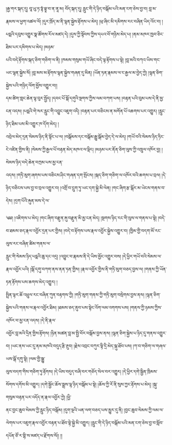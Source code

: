 ﻿  
།རྒྱ་གར་སྐད་དུ། བཱ་ཡུ་ཏ་ཏྟཾ་བྷཱ་བ་ན་ནཱ་མ། བོད་སྐད་དུ། རླུང་གི་དེ་ཉིད་བསྒོམ་པའི་མན་ངག་ཅེས་བྱ་བ། བླ་མ་  
རྣམས་ལ་ཕྱག་འཚལ་ལོ། །དུར་ཁྲོད་མ་ནི་ལྷན་སྐྱེས་རྟོགས་པ་མེད། །ཕྲ་ཞིང་མི་དམིགས་རང་བཞིན་ཡིད་འོང་བ། །པདྨའི་དབུས་འགྱུར་སྣ་ཚོགས་རོལ་མཛད་དེ། །དུས་ཀྱི་སྟོབས་ཀྱིས་དཔའ་བོ་གཉིས་མེད་པ། །ནམ་མཁར་ཁྱབ་ཅིང་ཐིམ་པར་དམིགས་པ་མེད། །མཉམ་  
པའི་བདེ་རྟོགས་སྐད་ཅིག་གཅིག་ལ་ནི། །ཁམས་གསུམ་གཡོ་ཞིང་བདེ་ལྟ་རྟོགས་པ་སྟེ། །བླ་མའི་བཀའ་ཡིས་གང་ཡང་ལྷན་སྐྱེས་སོ། །བླ་མས་མ་རྟོགས་ལྷན་སྐྱེས་གཞན་དུ་མིན། །ཡོན་ཏན་རྣམས་ལ་ང་རྒྱལ་མ་བྱེད་ཀྱེ། །ལྷན་ཅིག་སྐྱེས་པའི་གཉིད་ལོག་མྱོས་འགྱུར་བ།།  
དམ་ཚིག་གླང་ཆེན་ལྟ་བུར་སྤྱོད། །དབང་པོ་སྒོ་དགུའི་སྔགས་ཀྱིས་ལམ་བཀག་པས། །བརྟན་པའི་བུམ་པས་དེ་ནི་མྱ་ངན་འདས། །པདྨའི་གེ་སར་རླུང་གི་འབྱུང་འཇུག་འདི། །བརྟན་པར་བཅིངས་ན་མགོན་པོ་འཆགས་པར་འགྱུར། །རླུང་ཉིད་ཐིམ་པས་མི་འགྱུར་ཁ་དོག་མེད། །  
འབྲེལ་མེད་དྲན་སེམས་ཉིད་ནི་སྟོང་པ་ལ། །བསྒོམས་དང་བསྒོམ་རྒྱུ་སྒོམ་བྱེད་དེ་ལ་མེད། །གཡོ་བའི་སེམས་ཉིད་ཏིང་ངེ་འཛིན་གྱིས་ནི། །སེམས་ཀྱི་རྒྱལ་པོ་བརྟན་མེད་མཁའ་ལ་ལྡིང། །མཉམ་པར་ནོན་ཅིག་ལུས་ཀྱི་འཁྲུལ་འཁོར་བྱ། །སེམས་ཉིད་བདེ་ཆེན་བཀྲམ་པས་མྱ་ངན་  
འདས། །གཏི་མུག་ཞགས་པས་བཅིངས་ཤིང་གཞན་དག་སྤོངས། །སྐད་ཅིག་གཅིག་ལ་འཁོར་བའི་ཆགས་པ་བྲལ། །དེ་ཉིད་བཅིངས་པས་བྱ་བ་བྲལ་འགྱུར་བ། །འགྲོ་བ་དྲུག་ཏུ་ཡང་དག་སྐྱེ་མི་ལེན། །གང་ཞིག་རྩ་སྒོར་མ་ཡེངས་གནས་བ་དེས། །དྲག་པོའི་རྐུན་མས་དེ་ལ་  
  
༄༅། །འཇིགས་པ་མེད། །གང་ཞིག་བརྫུན་རྐུ་བརྫུན་མི་མྱ་ངན་མེད། །སྔགས་ཉིད་རང་གི་ལུས་ལ་གནས་པ་སྟེ། །བདེ་བ་ཐམས་ཅད་རྣལ་འབྱོར་དྲན་པར་གྱིས། །བདེ་བ་རྟོགས་པས་རྣལ་འབྱོར་སྐྱེས་འགྱུར་བ། །ཁྱིམ་གྱི་བདག་མོ་རང་ལུས་རང་བཞིན་ཚིམ་གནས་ལ་  
རླུང་གི་སེམས་ཉིད་པདྨའི་ཆུ་དང་འདྲ། །འབྱུང་བ་རྣམས་ནི་དེ་ཡིས་མྱོང་འགྱུར་བས། །དེ་ཕྱིར་གཡོ་བའི་སེམས་ལ་རྣལ་འབྱོར་པའི། །སྒོ་དགུ་བཀག་ནས་ནན་ཏན་གྱིས། །རྣལ་འབྱོར་གྱིས་ནི་གཏི་མུག་བཅད་བྱས་ལ། །གནས་ཀྱི་ཡོན་ཏན་རྟོགས་པས་ཆགས་མེད་འགྱུར། །  
སྤྲིན་ལྟར་ཆོ་འཕྲུལ་རང་བཞིན་ཀུན་བརྟགས་ཀྱི། །གཏི་མུག་གནས་ཀྱི་གཏི་མུག་བསྲེགས་བྱས་ནས། །ལྷན་ཅིག་སྐྱེས་པའི་གནས་ལ་རྣལ་འབྱོར་ཐིམ། །ཐམས་ཅད་ནུབ་པས་སྟེང་འོག་ལམ་འགགས་པས། །གནས་ཀྱི་ཉམས་ཀྱིས་འཁོར་བ་མྱ་ངན་འདས། །དེ་ནི་རྣལ་  
འབྱོར་བླ་མའི་དྲིན་གྱིས་རྟོགས། །ཉིན་མཚན་བླ་མ་སྤྱི་བོར་བསྒོམ་བྱས་ནས། །ལྷན་ཅིག་སྐྱེས་པ་ཉིད་དུ་གནས་འགྱུར་བ། །ཡང་ནས་ཡང་དུ་ནམ་མཁའི་བདུད་རྩི་རྔུབ། །རྗེས་འབྲང་བཀུར་སྟི་དྲི་མེད་སྐུ་ཐོབ་པས། །ཀ་བ་གཅིག་ལ་གཞལ་ཡས་སྒོ་དགུ་སྟེ། །ལམ་གྱི་སྒྱུ་  
ལུས་བདག་གིས་གཅིག་ཏུ་རྟོགས། །དེ་ཡིས་བདུད་བཞི་བར་གཅོད་སེལ་བར་འགྱུར། །དེ་ཕྱིར་དགེ་སྦྱིན་ཁྲིམས་སོགས་དགོས་མི་འགྱུར། །དགེ་སྦྱོང་ཆོས་སྨྲས་ལྷ་ཉིད་བསྒོམ་པ་སྟེ། །ཆོས་ཀྱི་རོ་ནི་སུས་ཀྱང་རྟོགས་པ་མེད། །སྐུ་གསུམ་བརྟན་པར་འདོད་ན་རྣལ་འབྱོར་ཀྱེ། །ཕྱི་  
ནང་བྱང་ཆུབ་སེམས་ཀྱི་རླུང་ཉིད་བསྒོམ། །དུག་ལྔའི་ཡན་ལག་བཅད་པས་མྱུར་དུ་ནི། །བྱང་ཆུབ་སེམས་ཀྱི་ལམ་ལ་ལེགས་པར་འཇུག་རྣལ་འབྱོར་བརྟན་པ་ཐོབ་སྟེ་སྐྱེ་མི་འགྱུར། །རླུང་གི་དེ་ཉིད་བསྒོམ་པའི་མན་ངག་ཅེས་བྱ་བ་སློབ་དཔོན་ཙོ་ར་གྷི་ས་མཛད་པ་རྫོགས་སོ།། །།  
  
  
